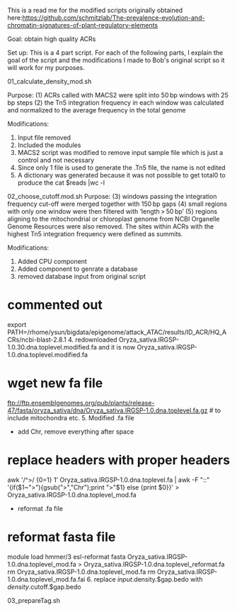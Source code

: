 This is a read me for the modified scripts originally obtained here:https://github.com/schmitzlab/The-prevalence-evolution-and-chromatin-signatures-of-plant-regulatory-elements

Goal: obtain high quality ACRs

Set up: This is a 4 part script. For each of the following parts, I explain the goal of the script and the modifications I made to Bob's original script so it will work for my purposes.

01_calculate_density_mod.sh

Purpose:
(1) ACRs called with MACS2 were split into 50 bp windows with 25 bp steps
(2) the Tn5 integration frequency in each window was calculated and normalized to the average frequency in the total genome

Modifications: 
1. Input file removed
2. Included the modules
3. MACS2 script was modified to remove input sample file which is just a control and not necessary
4. Since only 1 file is used to generate the .Tn5 file, the name is not edited
5. A dictionary was generated because it was not possible to get total0 to produce the cat $reads |wc -l

02_choose_cutoff.mod.sh
Purpose:
(3) windows passing the integration frequency cut-off were merged together with 150 bp gaps
(4) small regions with only one window were then filtered with ‘length > 50 bp’
(5) regions aligning to the mitochondrial or chloroplast genome from NCBI Organelle Genome Resources were also removed. The sites within ACRs with the highest Tn5 integration frequency were defined as summits.

Modifications: 
1. Added CPU component
2. Added component to genrate a database
3. removed database input from original script
# commented out
export PATH=/rhome/ysun/bigdata/epigenome/attack_ATAC/results/ID_ACR/HQ_ACRs/ncbi-blast-2.8.1
4. redownloaded Oryza_sativa.IRGSP-1.0.30.dna.toplevel.modified.fa and it is now Oryza_sativa.IRGSP-1.0.dna.toplevel.modified.fa
# wget new fa file
ftp://ftp.ensemblgenomes.org/pub/plants/release-47/fasta/oryza_sativa/dna/Oryza_sativa.IRGSP-1.0.dna.toplevel.fa.gz
    # to include mitochondra etc. 
5. Modified .fa file
- add Chr, remove everything after space
# replace headers with proper headers
awk '/^>/ {$0=$1} 1' Oryza_sativa.IRGSP-1.0.dna.toplevel.fa | awk -F "::" '{if($1~">"){gsub(">","Chr");print ">"$1} else {print $0}}' > Oryza_sativa.IRGSP-1.0.dna.toplevel_mod.fa
- reformat .fa file
# reformat fasta file
module load hmmer/3
esl-reformat fasta Oryza_sativa.IRGSP-1.0.dna.toplevel_mod.fa > Oryza_sativa.IRGSP-1.0.dna.toplevel_reformat.fa
rm Oryza_sativa.IRGSP-1.0.dna.toplevel_mod.fa
rm Oryza_sativa.IRGSP-1.0.dna.toplevel_mod.fa.fai
6. replace $input.$density.$gap.bedo with $density.$cutoff.$gap.bedo

03_prepareTag.sh
